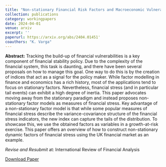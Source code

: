 ```yaml
---
title: "Non-stationary Financial Risk Factors and Macroeconomic Vulnerability for the UK"
collection: publications
category: workingpapers
date: 2024-04-01
venue: arxiv
excerpt: ''
paperurl: https://arxiv.org/abs/2404.01451'
coauthors: "K. Varga"
---
```

**Abstract:** Tracking the build-up of financial vulnerabilities is a key component of financial stability policy. Due to the complexity of the financial system, this task is daunting, and there have been several proposals on how to manage this goal. One way to do this is by the creation of indices that act as a signal for the policy maker. While factor modelling in finance and economics has a rich history, most of the applications tend to focus on stationary factors. Nevertheless, financial stress (and in particular tail events) can exhibit a high degree of inertia. This paper advocates moving away from the stationary paradigm and instead proposes non-stationary factor models as measures of financial stress. Key advantage of a non-stationary factor model is that while some popular measures of financial stress describe the variance-covariance structure of the financial stress indicators, the new index can capture the tails of the distribution. To showcase this, we use the obtained factors as variables in a growth-at-risk exercise. This paper offers an overview of how to construct non-stationary dynamic factors of financial stress using the UK financial market as an example. 

_Revise and Resubmit_ at: International Review of Financial Analysis

[Download Paper](https://arxiv.org/abs/2404.01451)
